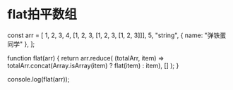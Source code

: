 # flat拍平数组

const arr = [
  1,
  2,
  3,
  4,
  [1, 2, 3, [1, 2, 3, [1, 2, 3]]],
  5,
  "string",
  { name: "弹铁蛋同学" },
];

function flat(arr) {
  return arr.reduce(
    (totalArr, item) =>
      totalArr.concat(Array.isArray(item) ? flat(item) : item),
    []
  );
}

console.log(flat(arr));
